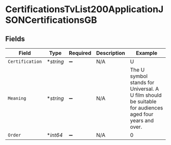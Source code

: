# CertificationsTvList200ApplicationJSONCertificationsGB


## Fields

| Field                                                                                                  | Type                                                                                                   | Required                                                                                               | Description                                                                                            | Example                                                                                                |
| ------------------------------------------------------------------------------------------------------ | ------------------------------------------------------------------------------------------------------ | ------------------------------------------------------------------------------------------------------ | ------------------------------------------------------------------------------------------------------ | ------------------------------------------------------------------------------------------------------ |
| `Certification`                                                                                        | **string*                                                                                              | :heavy_minus_sign:                                                                                     | N/A                                                                                                    | U                                                                                                      |
| `Meaning`                                                                                              | **string*                                                                                              | :heavy_minus_sign:                                                                                     | N/A                                                                                                    | The U symbol stands for Universal. A U film should be suitable for audiences aged four years and over. |
| `Order`                                                                                                | **int64*                                                                                               | :heavy_minus_sign:                                                                                     | N/A                                                                                                    | 0                                                                                                      |